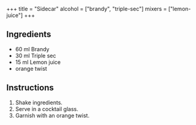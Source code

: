 +++
title = "Sidecar"
alcohol = ["brandy", "triple-sec"]
mixers = ["lemon-juice"]
+++

## Ingredients

- 60 ml Brandy
- 30 ml Triple sec
- 15 ml Lemon juice
- orange twist

## Instructions

1. Shake ingredients.
2. Serve in a cocktail glass.
3. Garnish with an orange twist.
